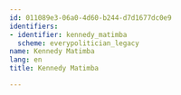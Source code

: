```yaml
---
id: 011089e3-06a0-4d60-b244-d7d1677dc0e9
identifiers:
- identifier: kennedy_matimba
  scheme: everypolitician_legacy
name: Kennedy Matimba
lang: en
title: Kennedy Matimba

---
```

